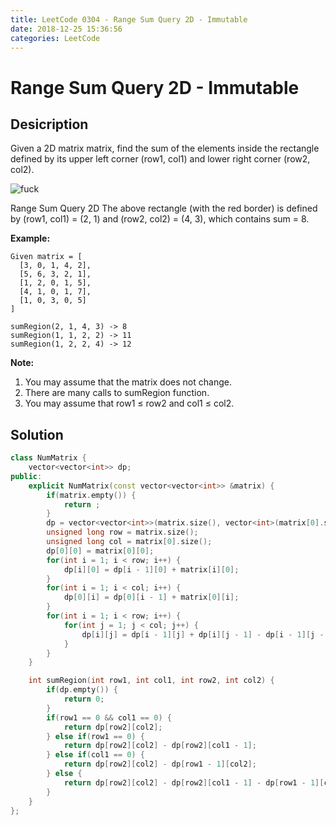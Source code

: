 ```yaml
---
title: LeetCode 0304 - Range Sum Query 2D - Immutable
date: 2018-12-25 15:36:56
categories: LeetCode
---
```

# Range Sum Query 2D - Immutable

<!--more-->

## Desicription

Given a 2D matrix matrix, find the sum of the elements inside the rectangle defined by its upper left corner (row1, col1) and lower right corner (row2, col2).

![fuck](https://leetcode.com/static/images/courses/range_sum_query_2d.png)

Range Sum Query 2D
The above rectangle (with the red border) is defined by (row1, col1) = (2, 1) and (row2, col2) = (4, 3), which contains sum = 8.

**Example:**

```
Given matrix = [
  [3, 0, 1, 4, 2],
  [5, 6, 3, 2, 1],
  [1, 2, 0, 1, 5],
  [4, 1, 0, 1, 7],
  [1, 0, 3, 0, 5]
]

sumRegion(2, 1, 4, 3) -> 8
sumRegion(1, 1, 2, 2) -> 11
sumRegion(1, 2, 2, 4) -> 12
```

**Note:**

1. You may assume that the matrix does not change.
2. There are many calls to sumRegion function.
3. You may assume that row1 ≤ row2 and col1 ≤ col2.

## Solution

```cpp
class NumMatrix {
    vector<vector<int>> dp;
public:
    explicit NumMatrix(const vector<vector<int>> &matrix) {
        if(matrix.empty()) {
            return ;
        }
        dp = vector<vector<int>>(matrix.size(), vector<int>(matrix[0].size()));
        unsigned long row = matrix.size();
        unsigned long col = matrix[0].size();
        dp[0][0] = matrix[0][0];
        for(int i = 1; i < row; i++) {
            dp[i][0] = dp[i - 1][0] + matrix[i][0];
        }
        for(int i = 1; i < col; i++) {
            dp[0][i] = dp[0][i - 1] + matrix[0][i];
        }
        for(int i = 1; i < row; i++) {
            for(int j = 1; j < col; j++) {
                dp[i][j] = dp[i - 1][j] + dp[i][j - 1] - dp[i - 1][j - 1] + matrix[i][j];
            }
        }
    }

    int sumRegion(int row1, int col1, int row2, int col2) {
        if(dp.empty()) {
            return 0;
        }
        if(row1 == 0 && col1 == 0) {
            return dp[row2][col2];
        } else if(row1 == 0) {
            return dp[row2][col2] - dp[row2][col1 - 1];
        } else if(col1 == 0) {
            return dp[row2][col2] - dp[row1 - 1][col2];
        } else {
            return dp[row2][col2] - dp[row2][col1 - 1] - dp[row1 - 1][col2] + dp[row1 - 1][col1 - 1];
        }
    }
};
```